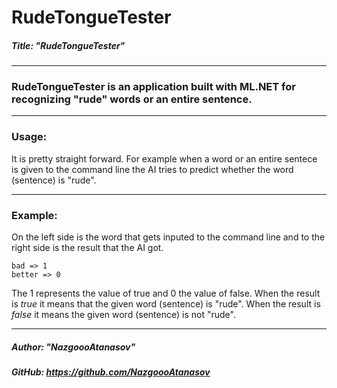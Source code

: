 # RudeTongueTester

##### Title: "RudeTongueTester"
---
### **RudeTongueTester** is an application built with ML.NET for recognizing "rude" words or an entire sentence.
---

### **Usage:**

It is pretty straight forward. For example when a word or an entire sentece is given to the command line the AI tries to predict whether the word (sentence) is "rude".

---
### **Example:**
On the left side is the word that gets inputed to the command line and to the right side is the result that the AI got.

    bad => 1 
    better => 0
The 1 represents the value of true and 0 the value of false.
When the result is *true* it means that the given word (sentence) is "rude". 
When the result is *false* it means the given word (sentence) is not "rude".

---
##### Author: "NazgoooAtanasov"
##### GitHub: https://github.com/NazgoooAtanasov
